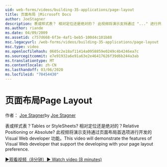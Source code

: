 ```yaml
---
uid: web-forms/videos/building-35-applications/page-layout
title: 页面布局 |Microsoft Docs
author: JoeStagner
description: 表或样式表？ 相对定位还是绝对的？ 此视频将演示支持通过 "..." 进行开发的 Visual Web developer 功能。
ms.author: riande
ms.date: 04/09/2009
ms.assetid: c757d668-6f3e-4af1-beb5-100d4c101b88
msc.legacyurl: /web-forms/videos/building-35-applications/page-layout
msc.type: video
ms.openlocfilehash: 0605c2e18af11414a0958859e0249c4b4246ea7c
ms.sourcegitcommit: e7e91932a6e91a63e2e46417626f39d6b244a3ab
ms.translationtype: MT
ms.contentlocale: zh-CN
ms.lasthandoff: 03/06/2020
ms.locfileid: "78454430"
---
```

# <a name="page-layout"></a><span data-ttu-id="82446-105">页面布局</span><span class="sxs-lookup"><span data-stu-id="82446-105">Page Layout</span></span>

<span data-ttu-id="82446-106">作者： [Joe Stagner](https://github.com/JoeStagner)</span><span class="sxs-lookup"><span data-stu-id="82446-106">by [Joe Stagner](https://github.com/JoeStagner)</span></span>

<span data-ttu-id="82446-107">表或样式表？</span><span class="sxs-lookup"><span data-stu-id="82446-107">Tables or StyleSheets?</span></span> <span data-ttu-id="82446-108">相对定位还是绝对的？</span><span class="sxs-lookup"><span data-stu-id="82446-108">Relative Positioning or Absolute?</span></span> <span data-ttu-id="82446-109">此视频将演示支持通过页面布局首选项进行开发的 Visual Web developer 功能。</span><span class="sxs-lookup"><span data-stu-id="82446-109">This video will demonstrate the features of Visual Web developer that support the developing with your page layout preference.</span></span>

[<span data-ttu-id="82446-110">&#9654;观看视频（8分钟）</span><span class="sxs-lookup"><span data-stu-id="82446-110">&#9654; Watch video (8 minutes)</span></span>](https://channel9.msdn.com/Blogs/ASP-NET-Site-Videos/page-layout)

